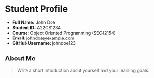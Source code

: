 # Student Profile

- **Full Name:** John Doe
- **Student ID:** A22CS1234
- **Course:** Object Oriented Programming (SECJ2154)
- **Email:** johndoe@example.com
- **GitHub Username:** johndoe123

## About Me
> Write a short introduction about yourself and your learning goals.
